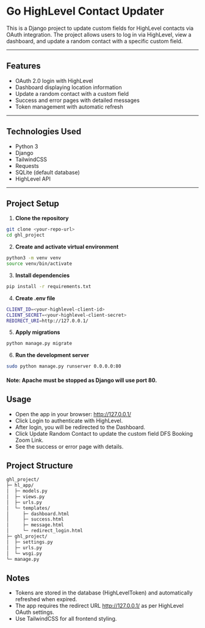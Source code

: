 # Go HighLevel Contact Updater

This is a Django project to update custom fields for HighLevel contacts via OAuth integration. The project allows users to log in via HighLevel, view a dashboard, and update a random contact with a specific custom field.

---

## Features

- OAuth 2.0 login with HighLevel
- Dashboard displaying location information
- Update a random contact with a custom field
- Success and error pages with detailed messages
- Token management with automatic refresh

---

## Technologies Used

- Python 3
- Django
- TailwindCSS
- Requests
- SQLite (default database)
- HighLevel API

---

## Project Setup

1. **Clone the repository**
```bash
git clone <your-repo-url>
cd ghl_project
```
2. **Create and activate virtual environment**
```bash
python3 -m venv venv
source venv/bin/activate
```
3. **Install dependencies**
```bash
pip install -r requirements.txt
```
4. **Create .env file**
```bash
CLIENT_ID=<your-highlevel-client-id>
CLIENT_SECRET=<your-highlevel-client-secret>
REDIRECT_URI=http://127.0.0.1/
```
5. **Apply migrations**
```bash
python manage.py migrate
```
6. **Run the development server**
```bash
sudo python manage.py runserver 0.0.0.0:80
```
#### Note: Apache must be stopped as Django will use port 80.

## Usage

- Open the app in your browser: http://127.0.0.1/
- Click Login to authenticate with HighLevel.
- After login, you will be redirected to the Dashboard.
- Click Update Random Contact to update the custom field DFS Booking Zoom Link.
- See the success or error page with details.

## Project Structure

```bash
ghl_project/
├─ hl_app/
│  ├─ models.py
│  ├─ views.py
│  ├─ urls.py
│  └─ templates/
│     ├─ dashboard.html
│     ├─ success.html
│     ├─ message.html
│     └─ redirect_login.html
├─ ghl_project/
│  ├─ settings.py
│  ├─ urls.py
│  └─ wsgi.py
└─ manage.py
```

## Notes

- Tokens are stored in the database (HighLevelToken) and automatically refreshed when expired.
- The app requires the redirect URL http://127.0.0.1/ as per HighLevel OAuth settings.
- Use TailwindCSS for all frontend styling.
